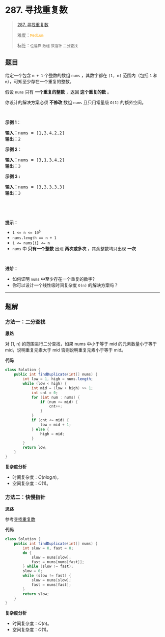 # 287. 寻找重复数

> [287. 寻找重复数](https://leetcode.cn/problems/find-the-duplicate-number/)
>
> 难度：<font color=orange>`Medium`</font>
>
> 标签：`位运算` `数组` `双指针` `二分查找`

## 题目

<p>给定一个包含&nbsp;<code>n + 1</code> 个整数的数组&nbsp;<code>nums</code> ，其数字都在&nbsp;<code>[1, n]</code>&nbsp;范围内（包括 <code>1</code> 和 <code>n</code>），可知至少存在一个重复的整数。</p>

<p>假设 <code>nums</code> 只有 <strong>一个重复的整数</strong> ，返回&nbsp;<strong>这个重复的数</strong> 。</p>

<p>你设计的解决方案必须 <strong>不修改</strong> 数组 <code>nums</code> 且只用常量级 <code>O(1)</code> 的额外空间。</p>

<p>&nbsp;</p>

<p><strong>示例 1：</strong></p>

<pre>
<strong>输入：</strong>nums = [1,3,4,2,2]
<strong>输出：</strong>2
</pre>

<p><strong>示例 2：</strong></p>

<pre>
<strong>输入：</strong>nums = [3,1,3,4,2]
<strong>输出：</strong>3
</pre>

<p><strong>示例 3 :</strong></p>

<pre>
<strong>输入：</strong>nums = [3,3,3,3,3]
<strong>输出：</strong>3
</pre>

<p>&nbsp;</p>

<p>&nbsp;</p>

<p><strong>提示：</strong></p>

<ul>
	<li><code>1 &lt;= n &lt;= 10<sup>5</sup></code></li>
	<li><code>nums.length == n + 1</code></li>
	<li><code>1 &lt;= nums[i] &lt;= n</code></li>
	<li><code>nums</code> 中 <strong>只有一个整数</strong> 出现 <strong>两次或多次</strong> ，其余整数均只出现 <strong>一次</strong></li>
</ul>

<p>&nbsp;</p>

<p><b>进阶：</b></p>

<ul>
	<li>如何证明 <code>nums</code> 中至少存在一个重复的数字?</li>
	<li>你可以设计一个线性级时间复杂度 <code>O(n)</code> 的解决方案吗？</li>
</ul>


--------------------

## 题解

### 方法一：二分查找

**思路**

对 [1, n] 的范围进行二分查找，如果 nums 中小于等于 mid 的元素数量小于等于 mid，说明重复元素大于 mid 否则说明重复元素小于等于 mid。

**代码**

```java
class Solution {
    public int findDuplicate(int[] nums) {
        int low = 1, high = nums.length;
        while (low < high) {
            int mid = (low + high) >> 1;
            int cnt = 0;
            for (int num : nums) {
                if (num <= mid) {
                    cnt++;
                }
            }
            if (cnt <= mid) {
                low = mid + 1;
            } else {
                high = mid;
            }
        }
        return low;
    }
}
```

**复杂度分析**

- 时间复杂度：$O(n \log n)$。
- 空间复杂度：$O(1)$。

### 方法二：快慢指针

**思路**

参考[寻找重复数](https://leetcode.cn/problems/find-the-duplicate-number/solutions/261119/xun-zhao-zhong-fu-shu-by-leetcode-solution)

**代码**

```java
class Solution {
    public int findDuplicate(int[] nums) {
        int slow = 0, fast = 0;
        do {
            slow = nums[slow];
            fast = nums[nums[fast]];
        } while (slow != fast);
        slow = 0;
        while (slow != fast) {
            slow = nums[slow];
            fast = nums[fast];
        }
        return slow;
    }
}
```

**复杂度分析**

- 时间复杂度：$O(n)$。
- 空间复杂度：$O(1)$。

